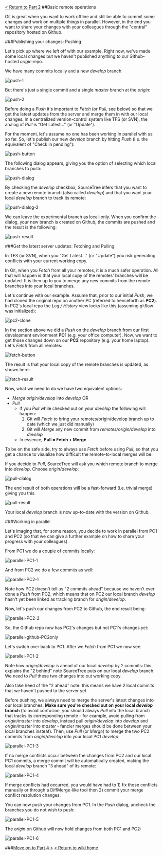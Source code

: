 [< Return to Part 2](https://github.com/GSoft-SharePoint/Dynamite/wiki/Git-step-by-step:-Part-2)
##Basic remote operations

Git is great when you want to work offline and still be able to commit some changes and work on multiple things in parallel. However, in the end you want to share your changes with your colleagues through the "central" repository hosted on Github.

###Publishing your changes: Pushing

Let's pick up where we left off with our example. Right now, we've made some local changes but we haven't published anything to our Github-hosted *origin* repo.

We have many commits locally and a new *develop* branch:

![push-1](http://i.imgur.com/Hxp4xkV.png)

But there's just a single commit and a single *master* branch at the *origin*:

![push-2](http://i.imgur.com/3KLvPOz.png)

Before doing a *Push* it's important to *Fetch* (or *Pull*, see below) so that we get the latest updates from the server and merge them in with our local changes. In a centralized version-control system like TFS (or SVN), the analog of *Pull* is "Get Latest..." (or "Update"). 

For the moment, let's assume no one has been working in parallel with us so far. So, let's publish our new *develop* branch by hitting *Push* (i.e. the equivalent of "Check in pending"):

![push-button](http://i.imgur.com/1vLDcPp.png)

The following dialog appears, giving you the option of selecting which local branches to push:

![push-dialog](http://i.imgur.com/YLACipX.png)

By checking the *develop* checkbox, SourceTree infers that you want to create a new remote branch (also called *develop*) and that you want your local *develop* branch to track its remote:

![push-dialog-2](http://i.imgur.com/6LZQTrW.png)

We can leave the experimental branch as local-only. When you confirm the dialog, your new branch is created on Github, the commits are pushed and the result is the following:

![push-result](http://i.imgur.com/j6FkAOC.png)

###Get the latest server updates: Fetching and Pulling

In TFS (or SVN), when you "Get Latest..." (or "Update") you risk generating conflicts with your current working copy.

In Git, when you *Fetch* from all your remotes, it is a much safer operation. All that will happen is that your local copy of the remotes' branches will be updated. It is then up to you to merge any new commits from the remote branches into your local branches.

Let's continue with our example. Assume that, prior to our initial *Push*, we had cloned the original repo on another PC (referred to henceforth as **PC2**). In PC2's local repo the *Log / History* view looks like this (assuming gitflow was initialized):

![pc2-clone](http://i.imgur.com/bHeskUn.png)

In the section above we did a *Push* on the *develop* branch from our first development environment **PC1** (e.g. your office computer). Now, we want to get those changes down on our **PC2** repository (e.g. your home laptop). Let's *Fetch* from all remotes:

![fetch-button](http://i.imgur.com/5HjWASO.png)

The result is that your local copy of the remote branches is updated, as shown here:

![fetch-result](http://i.imgur.com/TOdJ18T.png)

Now, what we need to do  we have two equivalent options:

* *Merge* *origin/develop* into *develop* OR
* *Pull*
    * If you *Pull* while checked out on your *develop* the following will happen:
        1. Git will *Fetch* to bring your remotes/origin/develop branch up to date (which we just did manually)
        2. Git will *Merge* any new commit from *remotes/origin/develop* into *develop*
    * In essence, **Pull = Fetch + Merge**

To be on the safe side, try to always use *Fetch* before using *Pull*, so that you get a chance to visualize how difficult the remote-to-local merges will be.

If you decide to *Pull*, SourceTree will ask you which remote branch to merge into *develop*. Choose *origin/develop*:

![pull-dialog](http://i.imgur.com/vDyqYK1.png)

The end result of both operations will be a fast-forward (i.e. trivial merge) giving you this:

![pull-result](http://i.imgur.com/isNyZlc.png)

Your local *develop* branch is now up-to-date with the version on Github.

###Working in parallel

Let's imaging that, for some reason, you decide to work in parallel from PC1 and PC2 (so that we can give a further example on how to share your progress with your colleagues).

From PC1 we do a couple of commits locally:

![parallel-PC1-1](http://i.imgur.com/aYzqERZ.png)

And from PC2 we do a few commits as well:

![parallel-PC2-1](http://i.imgur.com/gNeaDwc.png)

Note how PC2 doesn't tell us "2 commits ahead" because we haven't ever done a *Push* from PC2, which means that on PC2 our local branch *develop* hasn't yet been linked as tracking branch for *origin/develop*.

Now, let's push our changes from PC2 to Github, the end result being:

![parallel-PC2-2](http://i.imgur.com/2BAAltg.png)

So, the Github repo now has PC2's changes but not PC1's changes yet:

![parallel-github-PC2only](http://i.imgur.com/MTLO3FT.png)

Let's switch over back to PC1. After we *Fetch* from PC1 we now see:

![parallel-PC1-2](http://i.imgur.com/bI8X9y5.png)

Note how *origin/develop* is ahead of our local *develop* by 2 commits: this explains the "2 behind" note SourceTree puts on our local *develop* branch. We need to *Pull* these two changes into out working copy.

Also take heed of the "2 ahead" note: this means we have 2 local commits that we haven't pushed to the server yet.

Before pushing, we always need to merge the server's latest changes into our local branches. **Make sure you're checked out on your local *develop* branch** (to avoid confusion, you should always *Pull* into the local branch that tracks its corresponding remote - for example, avoid pulling from *origin/master* into *develop*, instead pull *origin/develop* into *develop* and *origin/master* into *master* - fancier merges should be done between your local branches insteaf). Then, use *Pull* (or *Merge*) to merge the two PC2 commits from *origin/develop* into your local PC1 *develop*:

![parallel-PC1-3](http://i.imgur.com/3T4I0tI.png)

If no merge conflicts occur between the changes from PC2 and our local PC1 commits, a merge commit will be automatically created, making the local *develop* branch "3 ahead" of its remote:

![parallel-PC1-4](http://i.imgur.com/OiNec92.png)

If merge conflicts had occurred, you would have had to 1) fix those conflicts manually or through a DiffMerge-like tool then 2) commit your merge conflict resolution changes.

You can now push your changes from PC1. In the *Push* dialog, uncheck the branches you do not wish to push:

![parallel-PC1-5](http://i.imgur.com/903x7a4.png)

The *origin* on Github will now hold changes from both PC1 and PC2:

![parallel-PC1-6](http://i.imgur.com/7CSaRPl.png)






###[Move on to Part 4 >](https://github.com/GSoft-SharePoint/Dynamite/wiki/Git-step-by-step:-Part-4)
[< Return to wiki home](https://github.com/GSoft-SharePoint/Dynamite/wiki)